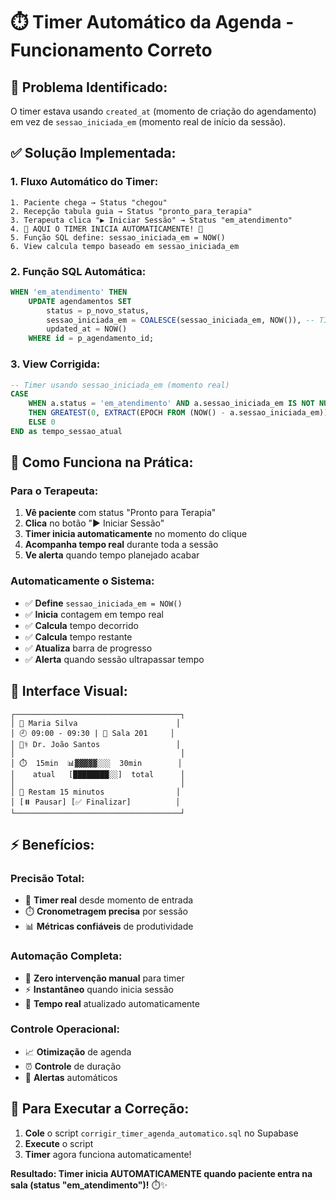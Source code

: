 # ⏱️ **Timer Automático da Agenda - Funcionamento Correto**

## 🎯 **Problema Identificado:**
O timer estava usando `created_at` (momento de criação do agendamento) em vez de `sessao_iniciada_em` (momento real de início da sessão).

## ✅ **Solução Implementada:**

### **1. Fluxo Automático do Timer:**
```
1. Paciente chega → Status "chegou"
2. Recepção tabula guia → Status "pronto_para_terapia" 
3. Terapeuta clica "▶️ Iniciar Sessão" → Status "em_atendimento"
4. 🚨 AQUI O TIMER INICIA AUTOMATICAMENTE! 🚨
5. Função SQL define: sessao_iniciada_em = NOW()
6. View calcula tempo baseado em sessao_iniciada_em
```

### **2. Função SQL Automática:**
```sql
WHEN 'em_atendimento' THEN
    UPDATE agendamentos SET
        status = p_novo_status,
        sessao_iniciada_em = COALESCE(sessao_iniciada_em, NOW()), -- TIMER AUTOMÁTICO
        updated_at = NOW()
    WHERE id = p_agendamento_id;
```

### **3. View Corrigida:**
```sql
-- Timer usando sessao_iniciada_em (momento real)
CASE 
    WHEN a.status = 'em_atendimento' AND a.sessao_iniciada_em IS NOT NULL
    THEN GREATEST(0, EXTRACT(EPOCH FROM (NOW() - a.sessao_iniciada_em))/60)::INTEGER
    ELSE 0
END as tempo_sessao_atual
```

## 🔄 **Como Funciona na Prática:**

### **Para o Terapeuta:**
1. **Vê paciente** com status "Pronto para Terapia"
2. **Clica** no botão "▶️ Iniciar Sessão"
3. **Timer inicia automaticamente** no momento do clique
4. **Acompanha tempo real** durante toda a sessão
5. **Ve alerta** quando tempo planejado acabar

### **Automaticamente o Sistema:**
- ✅ **Define** `sessao_iniciada_em = NOW()`
- ✅ **Inicia** contagem em tempo real
- ✅ **Calcula** tempo decorrido
- ✅ **Calcula** tempo restante
- ✅ **Atualiza** barra de progresso
- ✅ **Alerta** quando sessão ultrapassar tempo

## 🎨 **Interface Visual:**
```
┌─────────────────────────────────────┐
│ 👤 Maria Silva                      │
│ 🕘 09:00 - 09:30 | 📍 Sala 201     │
│ 👨‍⚕️ Dr. João Santos                 │
│                                     │
│ ⏱️  15min  📊▓▓▓▓▓░░░  30min        │
│    atual   [████████░░]  total      │
│                                     │
│ 🔴 Restam 15 minutos                │
│ [⏸️ Pausar] [✅ Finalizar]          │
└─────────────────────────────────────┘
```

## ⚡ **Benefícios:**

### **Precisão Total:**
- 🎯 **Timer real** desde momento de entrada
- ⏱️ **Cronometragem precisa** por sessão
- 📊 **Métricas confiáveis** de produtividade

### **Automação Completa:**
- 🚀 **Zero intervenção manual** para timer
- ⚡ **Instantâneo** quando inicia sessão  
- 🔄 **Tempo real** atualizado automaticamente

### **Controle Operacional:**
- 📈 **Otimização** de agenda
- ⏰ **Controle** de duração
- 🎯 **Alertas** automáticos

## 🚀 **Para Executar a Correção:**

1. **Cole** o script `corrigir_timer_agenda_automatico.sql` no Supabase
2. **Execute** o script
3. **Timer** agora funciona automaticamente!

**Resultado: Timer inicia AUTOMATICAMENTE quando paciente entra na sala (status "em_atendimento")!** ⏱️✨
